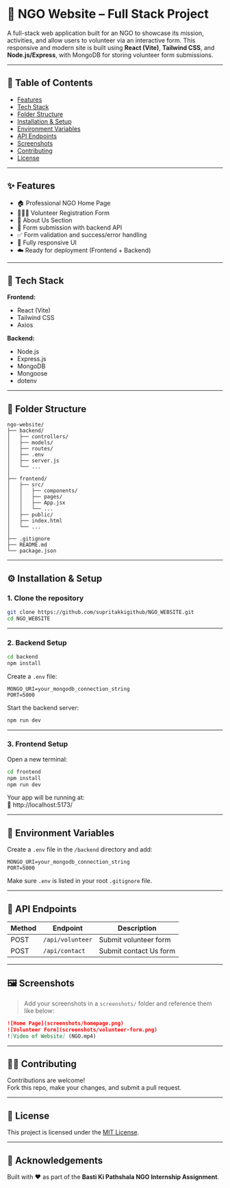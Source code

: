 # 🌱 NGO Website – Full Stack Project

A full-stack web application built for an NGO to showcase its mission, activities, and allow users to volunteer via an interactive form. This responsive and modern site is built using **React (Vite)**, **Tailwind CSS**, and **Node.js/Express**, with MongoDB for storing volunteer form submissions.

---

## 📌 Table of Contents

- [Features](#-features)
- [Tech Stack](#-tech-stack)
- [Folder Structure](#-folder-structure)
- [Installation & Setup](#-installation--setup)
- [Environment Variables](#-environment-variables)
- [API Endpoints](#-api-endpoints)
- [Screenshots](#-screenshots)
- [Contributing](#-contributing)
- [License](#-license)

---

## ✨ Features

- 🏠 Professional NGO Home Page  
- 🧑‍🤝‍🧑 Volunteer Registration Form  
- 📖 About Us Section  
- 📨 Form submission with backend API  
- ✅ Form validation and success/error handling  
- 📱 Fully responsive UI  
- ☁️ Ready for deployment (Frontend + Backend)

---

## 🚀 Tech Stack

**Frontend:**  
- React (Vite)  
- Tailwind CSS  
- Axios  

**Backend:**  
- Node.js  
- Express.js  
- MongoDB  
- Mongoose  
- dotenv  

---

## 📂 Folder Structure

```
ngo-website/
├── backend/
│   ├── controllers/
│   ├── models/
│   ├── routes/
│   ├── .env
│   ├── server.js
│   └── ...
│
├── frontend/
│   ├── src/
│   │   ├── components/
│   │   ├── pages/
│   │   ├── App.jsx
│   │   └── ...
│   ├── public/
│   ├── index.html
│   └── ...
│
├── .gitignore
├── README.md
└── package.json
```

---

## ⚙️ Installation & Setup

### 1. Clone the repository

```bash
git clone https://github.com/supritakkigithub/NGO_WEBSITE.git
cd NGO_WEBSITE
```

---

### 2. Backend Setup

```bash
cd backend
npm install
```

Create a `.env` file:

```env
MONGO_URI=your_mongodb_connection_string
PORT=5000
```

Start the backend server:

```bash
npm run dev
```

---

### 3. Frontend Setup

Open a new terminal:

```bash
cd frontend
npm install
npm run dev
```

Your app will be running at:  
📍 http://localhost:5173/

---

## 🔐 Environment Variables

Create a `.env` file in the `/backend` directory and add:

```env
MONGO_URI=your_mongodb_connection_string
PORT=5000
```

Make sure `.env` is listed in your root `.gitignore` file.

---

## 📡 API Endpoints

| Method | Endpoint         | Description             |
|--------|------------------|-------------------------|
| POST   | `/api/volunteer` | Submit volunteer form   |
| POST   | `/api/contact`   | Submit contact Us form   |

---

## 🖼️ Screenshots

> Add your screenshots in a `screenshots/` folder and reference them like below:

```md
![Home Page](screenshots/homepage.png)
![Volunteer Form](screenshots/volunteer-form.png)
![Video of Website] (NGO.mp4)
```

---

## 🧑‍💻 Contributing

Contributions are welcome!  
Fork this repo, make your changes, and submit a pull request.

---

## 📄 License

This project is licensed under the [MIT License](LICENSE).

---

## 🙌 Acknowledgements


Built with ❤️ as part of the **Basti Ki Pathshala NGO Internship Assignment**.



